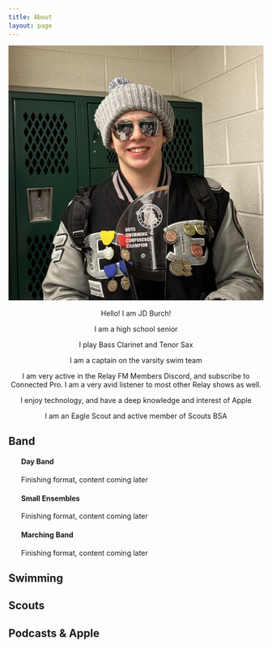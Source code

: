 ```yaml
---
title: About
layout: page
---
```


<img src="/assets/images/profilepfp.jpg" alt="test">

<center> <p>Hello! I am JD Burch!</p>
<p>I am a high school senior</p>
<p>I play Bass Clarinet and Tenor Sax</p>
<p>I am a captain on the varsity swim team</p>
<p>I am very active in the Relay FM Members Discord, and subscribe to Connected Pro. I am a very avid listener to most other Relay shows as well.</p>
<p>I enjoy technology, and have a deep knowledge and interest of Apple</p>
<p>I am an Eagle Scout and active member of Scouts BSA</p> </center>

<h2>Band</h2>

<div style="text-indent: 25px;"> <h4>Day Band</h4>
<p>Finishing format, content coming later</p>
<h4>Small Ensembles</h4>
<p>Finishing format, content coming later</p>
<h4>Marching Band</h4>
<p>Finishing format, content coming later</p> </div>

<h2>Swimming</h2>

<h2>Scouts</h2>

<h2>Podcasts & Apple</h2>
